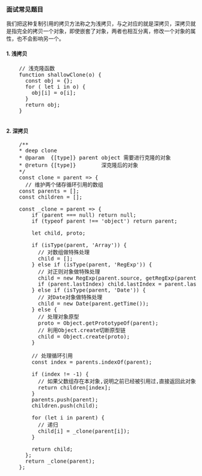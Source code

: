 ### 面试常见题目

我们把这种复制引用的拷贝方法称之为浅拷贝，与之对应的就是深拷贝，深拷贝就是指完全的拷贝一个对象，即使嵌套了对象，两者也相互分离，修改一个对象的属性，也不会影响另一个。

#### 1. 浅拷贝
<pre>
    // 浅克隆函数
    function shallowClone(o) {
      const obj = {};
      for ( let i in o) {
        obj[i] = o[i];
      }
      return obj;
    }
    
</pre>

#### 2. 深拷贝
<pre>
    /**
    * deep clone
    * @param  {[type]} parent object 需要进行克隆的对象
    * @return {[type]}        深克隆后的对象
    */
    const clone = parent => {
      // 维护两个储存循环引用的数组
    const parents = [];
    const children = [];

    const _clone = parent => {
        if (parent === null) return null;
        if (typeof parent !== 'object') return parent;

        let child, proto;

        if (isType(parent, 'Array')) {
          // 对数组做特殊处理
          child = [];
        } else if (isType(parent, 'RegExp')) {
          // 对正则对象做特殊处理
          child = new RegExp(parent.source, getRegExp(parent));
          if (parent.lastIndex) child.lastIndex = parent.lastIndex;
        } else if (isType(parent, 'Date')) {
          // 对Date对象做特殊处理
          child = new Date(parent.getTime());
        } else {
          // 处理对象原型
          proto = Object.getPrototypeOf(parent);
          // 利用Object.create切断原型链
          child = Object.create(proto);
        }

        // 处理循环引用
        const index = parents.indexOf(parent);

        if (index != -1) {
          // 如果父数组存在本对象,说明之前已经被引用过,直接返回此对象
          return children[index];
        }
        parents.push(parent);
        children.push(child);

        for (let i in parent) {
          // 递归
          child[i] = _clone(parent[i]);
        }

        return child;
      };
      return _clone(parent);
    };

</pre>
